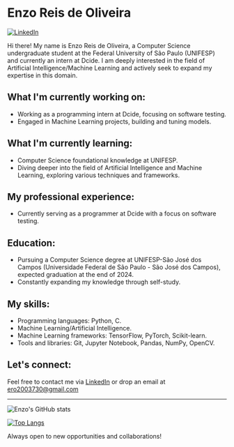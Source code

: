 # Enzo Reis de Oliveira

[![LinkedIn]()](https://www.linkedin.com/in/enzo-reis-de-oliveira-b8a573239/)

Hi there! My name is Enzo Reis de Oliveira, a Computer Science undergraduate student at the Federal University of São Paulo (UNIFESP) and currently an intern at Dcide. I am deeply interested in the field of Artificial Intelligence/Machine Learning and actively seek to expand my expertise in this domain. 

## What I'm currently working on:
- Working as a programming intern at Dcide, focusing on software testing.
- Engaged in Machine Learning projects, building and tuning models.

## What I'm currently learning:
- Computer Science foundational knowledge at UNIFESP.
- Diving deeper into the field of Artificial Intelligence and Machine Learning, exploring various techniques and frameworks.

## My professional experience:
- Currently serving as a programmer at Dcide with a focus on software testing.

## Education:
- Pursuing a Computer Science degree at UNIFESP-São José dos Campos (Universidade Federal de São Paulo - São José dos Campos), expected graduation at the end of 2024.
- Constantly expanding my knowledge through self-study.

## My skills:
- Programming languages: Python, C.
- Machine Learning/Artificial Intelligence.
- Machine Learning frameworks: TensorFlow, PyTorch, Scikit-learn.
- Tools and libraries: Git, Jupyter Notebook, Pandas, NumPy, OpenCV.

## Let's connect:
Feel free to contact me via [LinkedIn](https://www.linkedin.com/in/enzo-reis-de-oliveira-b8a573239/) or drop an email at ero2003730@gmail.com

--- 

![Enzo's GitHub stats](https://github-readme-stats.vercel.app/api?username=ero2003730&show_icons=true&theme=radical)

[![Top Langs](https://github-readme-stats.vercel.app/api/top-langs/?username=ero2003730&layout=compact)](https://github.com/ero2003730/github-readme-stats)


Always open to new opportunities and collaborations!

